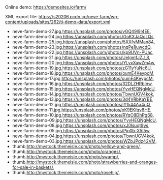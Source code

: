 Online demo: https://demosites.io/farm/

XML export file: https://s20206.pcdn.co/neve-farm/wp-content/uploads/sites/262/ti-demo-data/export.xml


- neve-farm-demo-27.jpg,https://unsplash.com/photos/vGQ49l9I4EE,
- neve-farm-demo-24.jpg,https://unsplash.com/photos/GoKXJaQoLQs,
- neve-farm-demo-25.jpg,https://unsplash.com/photos/5XXfyMMan84,
- neve-farm-demo-23.jpg,https://unsplash.com/photos/nqPe1juwcdQ,
- neve-farm-demo-22.jpg,https://unsplash.com/photos/kp9UVn-PUac,
- neve-farm-demo-21.jpg,https://unsplash.com/photos/UeIgm1JZJ_8,
- neve-farm-demo-20.jpg,https://unsplash.com/photos/YLyxXawZm4w,
- neve-farm-demo-19.jpg,https://unsplash.com/photos/zG11yYuNc6U,
- neve-farm-demo-18.jpg,https://unsplash.com/photos/oumE4KeypcM,
- neve-farm-demo-17.jpg,https://unsplash.com/photos/oumE4KeypcM,
- neve-farm-demo-16.jpg,https://unsplash.com/photos/32DLZHRbInw,
- neve-farm-demo-15.jpg,https://unsplash.com/photos/YvvHEQNgMcU,
- neve-farm-demo-14.jpg,https://unsplash.com/photos/TbwnUGV4kok,
- neve-farm-demo-13.jpg,https://unsplash.com/photos/3d4VRbKaYBE,
- neve-farm-demo-12.jpg,https://unsplash.com/photos/iY1k44Aa4uQ,
- neve-farm-demo-11.jpg,https://unsplash.com/photos/oK9EKfqv8HE,
- neve-farm-demo-10.jpg,https://unsplash.com/photos/RYqO8DhPg68,
- neve-farm-demo-09.jpg,https://unsplash.com/photos/YvvHEQNgMcU,
- neve-farm-demo-08.jpg,https://unsplash.com/photos/xJ0Isuqt9ys,
- neve-farm-demo-05.jpg,https://unsplash.com/photos/Pjp0b-X5I5w,
- neve-farm-demo-04.jpg,https://unsplash.com/photos/TbwnUGV4kok,
- neve-farm-demo-03.jpg,https://unsplash.com/photos/WZbJPdz42VM,
- thumb,http://mystock.themeisle.com/photo/yellow-and-green/,
- thumb,http://mystock.themeisle.com/photo/oranges/,
- thumb,http://mystock.themeisle.com/photo/swamp/,
- thumb,http://mystock.themeisle.com/photo/strawberries-and-oranges-for-sale-in-baskets/,
- thumb,http://mystock.themeisle.com/photo/rosehip/,

